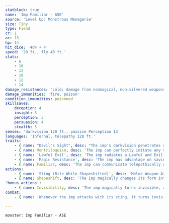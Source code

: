 ```yaml
---
statblock: true
name: 'Imp Familiar - A5E'
source: 'Level Up: Monstrous Menagerie'
size: Tiny
type: Fiend
cr: 1
ac: 13
hp: 14
hit_dice: '4d4 + 4'
speed: '20 ft., fly 40 ft.'
stats:
    - 6
    - 16
    - 12
    - 10
    - 12
    - 14
damage_resistances: 'cold; damage from nonmagical, non-silvered weapons'
damage_immunities: 'fire, poison'
condition_immunities: poisoned
skillsaves:
    deception: 4
    insight: 3
    perception: 3
    persuasion: 4
    stealth: 5
senses: 'darkvision 120 ft., passive Perception 13'
languages: 'Infernal, telepathy 120 ft.'
traits:
    - { name: "Devil's Sight", desc: "The imp's darkvision penetrates magical darkness." }
    - { name: Ventriloquism, desc: 'The imp can perfectly imitate any voice it has heard. It can make its voice appear to originate from any point within 30 feet.' }
    - { name: 'Lawful Evil', desc: 'The imp radiates a Lawful and Evil aura.' }
    - { name: 'Magic Resistance', desc: 'The imp has advantage on saving throws against spells and magical effects.' }
    - { name: Familiar, desc: 'The imp can communicate telepathically with its master while they are within 1 mile of each other. When the imp is within 10 feet of its master, its master shares its Magic Resistance trait.' }
actions:
    - { name: 'Sting (Bite While Shapeshifted)', desc: 'Melee Weapon Attack: +5 to hit, reach 5 ft., one target. Hit: 5 (1d4 + 3) piercing damage plus 3 (1d6) poison damage.' }
    - { name: Shapeshift, desc: 'The imp magically changes its form into a rat (speed 20 ft.), raven (20 ft., fly 60 ft.), or spider (20 ft., climb 20 ft.) or back into its true form. Its statistics are the same in each form except for its movement speeds. Equipment it carries is not transformed. It reverts to its true form if it dies.' }
'bonus actions':
    - { name: Invisibility, desc: 'The imp magically turns invisible, along with any equipment carried. This invisibility ends if the imp makes an attack, falls unconscious, or dismisses the effect.' }
combat:
    - { name: 'Whenever the imp attacks with its sting, it turns invisible immediately afterwards and then moves if it can', desc: 'It might spend some turns hiding without attacking. It changes targets and tactics frequently, since it can be killed with a readied action or an area attack if it becomes too predictable. Once damaged, it hides invisibly. The imp sometimes uses its Ventriloquism ability to create confusion and miscommunication.' }

---
```

```statblock
monster: Imp Familiar - A5E
```
